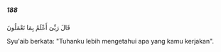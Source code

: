 ##### 188

<span class="ayah">قَالَ رَبِّىٓ أَعْلَمُ بِمَا تَعْمَلُونَ</span>

<span class="ayah_translation">Syu'aib berkata: "Tuhanku lebih mengetahui apa yang kamu kerjakan".</span>
